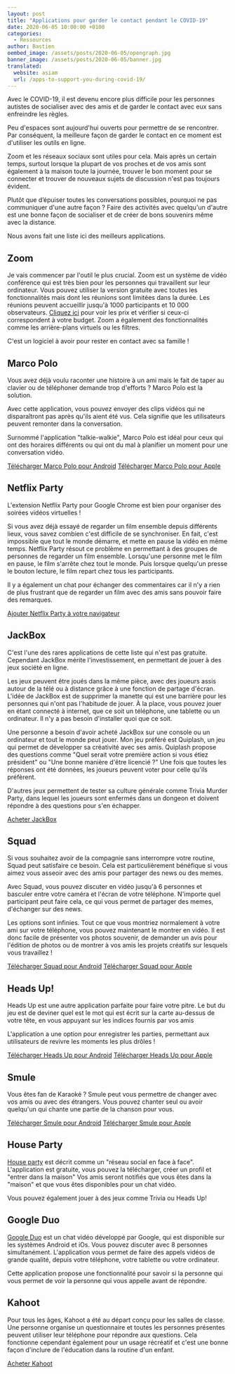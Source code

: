 ```yaml
---
layout: post
title: "Applications pour garder le contact pendant le COVID-19"
date: 2020-06-05 10:00:00 +0100
categories:
  - Ressources
author: Bastien
oembed_image: /assets/posts/2020-06-05/opengraph.jpg
banner_image: /assets/posts/2020-06-05/banner.jpg
translated:
  website: asiam
  url: /apps-to-support-you-during-covid-19/
---
```


Avec le COVID-19, il est devenu encore plus difficile pour les personnes autistes de socialiser avec des amis et de garder le contact avec eux sans 
enfreindre les règles.


Peu d'espaces sont aujourd'hui ouverts pour permettre de se rencontrer. Par conséquent, la meilleure façon de garder le contact en ce moment est d'utiliser les outils en ligne.

Zoom et les réseaux sociaux sont utiles pour cela.
Mais après un certain temps, surtout lorsque la plupart de vos proches et de vos amis sont également à la maison toute la journée,
trouver le bon moment pour se connecter et trouver de nouveaux sujets de discussion n'est pas toujours évident.

Plutôt que d’épuiser toutes les conversations possibles, pourquoi ne pas communiquer d'une autre façon ?
Faire des activités avec quelqu'un d'autre est une bonne façon de socialiser et de créer de bons souvenirs même avec la distance.

Nous avons fait une liste ici des meilleurs applications.

## Zoom

<amp-img src="/assets/posts/2020-06-05/zoom.jpg" layout="fixed" class="center" width="250" height="247" alt="Zoom"></amp-img>

Je vais commencer par l'outil le plus crucial.
Zoom est un système de vidéo conférence qui est très bien pour les personnes qui travaillent sur leur ordinateur.
Vous pouvez utiliser la version gratuite avec toutes les fonctionnalités mais dont les réunions sont limitées dans la durée. Les réunions peuvent accueillir jusqu'à 1000 participants et 10 000
observateurs.
<a href="https://zoom.us/pricing">Cliquez ici</a> pour voir les prix et vérifier si ceux-ci correspondent à votre budget.
Zoom a également des fonctionnalités comme les arrière-plans virtuels ou les filtres. 

C'est un logiciel à avoir pour rester en contact avec sa famille !


## Marco Polo

<amp-img src="/assets/posts/2020-06-05/marco_polo.jpg" layout="fixed" class="center" width="250" height="250" alt="Marco Polo"></amp-img>


Vous avez déjà voulu raconter une histoire à un ami mais le fait de taper au clavier ou de téléphoner demande trop d'efforts ?
Marco Polo est la solution.

Avec cette application, vous pouvez envoyer des clips vidéos qui ne disparaîtront pas après qu'ils aient été vus.
Cela signifie que les utilisateurs peuvent remonter dans la conversation.


Surnommé l'application "talkie-walkie", Marco Polo est idéal pour ceux qui ont des horaires différents ou qui ont du mal à planifier un moment pour une conversation vidéo.


<a href="https://play.google.com/store/apps/details?id=co.happybits.marcopolo&hl=fr_FR">Télécharger Marco Polo pour Android</a>
<a href="https://apps.apple.com/us/app/marco-polo-stay-in-touch/id912561374">Télécharger Marco Polo pour Apple</a>



## Netflix Party

<amp-img src="/assets/posts/2020-06-05/netflix_party.jpg" layout="fixed" class="center" width="250" height="155" alt="Netflix party"></amp-img>

L'extension Netflix Party pour Google Chrome est bien pour organiser des soirées vidéos virtuelles !

Si vous avez déjà essayé de regarder un film ensemble depuis différents lieux, vous savez combien c'est difficile de se synchroniser.
En fait, c'est impossible que tout le monde démarre, et mette en pause la vidéo en même temps. Netflix Party résout ce problème en permettant à des groupes de personnes de regarder
un film ensemble.
Lorsqu'une personne met le film en pause, le film s'arrête chez tout le monde.
Puis lorsque quelqu'un presse le bouton lecture, le film repart chez tous les participants.

Il y a également un chat pour échanger des commentaires car il n'y a rien de plus frustrant que de regarder un film avec des amis sans pouvoir faire des remarques.

<a href="https://chrome.google.com/webstore/detail/netflix-party/oocalimimngaihdkbihfgmpkcpnmlaoa?hl=fr">Ajouter Netflix Party à votre navigateur</a>


## JackBox

<amp-img src="/assets/posts/2020-06-05/jackbox.jpg" layout="fixed" class="center" width="250" height="128" alt="JackBox"></amp-img>

C'est l'une des rares applications de cette liste qui n'est pas gratuite.
Cependant JackBox mérite l'investissement, en permettant de jouer à des jeux société en ligne.

Les jeux peuvent être joués dans la même pièce, avec des joueurs assis autour de la télé ou à distance grâce à une fonction de partage d'écran.
L'idée de JackBox est de supprimer la manette qui est une barrière pour les personnes qui n'ont pas l'habitude de jouer.
À la place, vous pouvez jouer en étant connecté à internet, que ce soit un téléphone, une tablette ou un ordinateur. Il n'y a pas besoin d'installer quoi que ce soit.

Une personne a besoin d'avoir acheté JackBox sur une console ou un ordinateur et tout le monde peut jouer.
Mon jeu préféré est Quiplash, un jeu qui permet de développer sa créativité avec ses amis.
Quiplash propose des questions comme "Quel serait votre première action si vous étiez président" ou "Une bonne manière d'être licencié ?"
Une fois que toutes les réponses ont été données, les joueurs peuvent voter pour celle qu'ils préfèrent.

D'autres jeux permettent de tester sa culture générale comme Trivia Murder Party, dans lequel les joueurs sont enfermés dans un dongeon et doivent répondre à des questions pour s'en échapper.

<a href="https://www.jackboxgames.com/">Acheter JackBox</a>


## Squad

<amp-img src="/assets/posts/2020-06-05/squad.jpg" layout="fixed" class="center" width="250" height="250" alt="Squad"></amp-img>

Si vous souhaitez avoir de la compagnie sans interrompre votre routine, Squad peut satisfaire ce besoin.
Cela est particulièrement bénéfique si vous aimez vous asseoir avec des amis pour partager des news ou des memes.

Avec Squad, vous pouvez discuter en vidéo jusqu'à 6 personnes et basculer entre votre caméra et l'écran de votre téléphone.
N'importe quel participant peut faire cela, ce qui vous permet de partager des memes, d'échanger sur des news.

Les options sont infinies.
Tout ce que vous montriez normalement à votre ami sur votre téléphone, vous pouvez maintenant le montrer en vidéo.
Il est donc facile de présenter vos photos souvenir, de demander un avis pour l'édition de photos ou de montrer à vos amis les projets créatifs sur lesquels vous travaillez !


<a href="https://play.google.com/store/apps/details?id=com.squad">Télécharger Squad pour Android</a>
<a href="https://apps.apple.com/app/apple-store/id1398048313">Télécharger Squad pour Apple</a>


## Heads Up!

<amp-img src="/assets/posts/2020-06-05/heads_up.png" layout="fixed" class="center" width="250" height="250" alt="Heads Up!"></amp-img>

Heads Up est une autre application parfaite pour faire votre pitre.
Le but du jeu est de deviner quel est le mot qui est écrit sur la carte au-dessus de votre tête, en vous appuyant sur les indices fournis par vos amis

L'application a une option pour enregistrer les parties, permettant aux utilisateurs de revivre les moments les plus drôles !

<a href="https://play.google.com/store/apps/details?id=com.wb.headsup&hl=fr_FR">Télécharger Heads Up pour Android</a>
<a href="https://apps.apple.com/us/app/heads-up/id623592465">Télécharger Heads Up pour Apple</a>



## Smule

<amp-img src="/assets/posts/2020-06-05/smule.jpg" layout="fixed" class="center" width="250" height="250" alt="Smule"></amp-img>

Vous êtes fan de Karaoké ? Smule peut vous permettre de changer avec vos amis ou avec des étrangers.
Vous pouvez chanter seul ou avoir quelqu'un qui chante une partie de la chanson pour vous.



<a href="https://play.google.com/store/apps/details?id=com.smule.singandroid&hl=fr_FR">Télécharger Smule pour Android</a>
<a href="https://apps.apple.com/app/id509993510">Télécharger Smule pour Apple</a>



## House Party

<a href="https://houseparty.com/">House party</a> est décrit comme un "réseau social en face à face".
L'application est gratuite, vous pouvez la télécharger, créer un profil et "entrer dans la maison"
Vos amis seront notifiés que vous êtes dans la "maison" et que vous êtes disponibles pour un chat vidéo.

Vous pouvez également jouer à des jeux comme Trivia ou Heads Up!

## Google Duo

<amp-img src="/assets/posts/2020-06-05/google_duo.jpg" layout="fixed" class="center" width="250" height="250" alt="Google Duo"></amp-img>

<a href="https://duo.google.com/about/">Google Duo</a> est un chat vidéo développé par Google, qui est disponible sur les systèmes Android et iOs.
Vous pouvez discuter avec 8 personnes simultanément.
L'application vous permet de faire des appels vidéos de grande qualité, depuis votre téléphone, votre tablette ou votre ordinateur.

Cette application propose une fonctionnalité pour savoir si la personne qui vous permet de voir la personne qui vous appelle avant de répondre.


## Kahoot

<amp-img src="/assets/posts/2020-06-05/kahoot.jpg" layout="fixed" class="center" width="250" height="166" alt="Kahoot"></amp-img>

Pour tous les âges, Kahoot a été au départ conçu pour les salles de classe.
Une personne organise un questionnaire et toutes les personnes présentes peuvent utiliser leur téléphone pour répondre aux questions.
Cela fonctionne cependant également pour un usage récréatif et c'est une bonne façon d'inclure de l'éducation dans la routine d'un enfant.


<a href="https://kahoot.com/business/pricing/">Acheter Kahoot</a>
